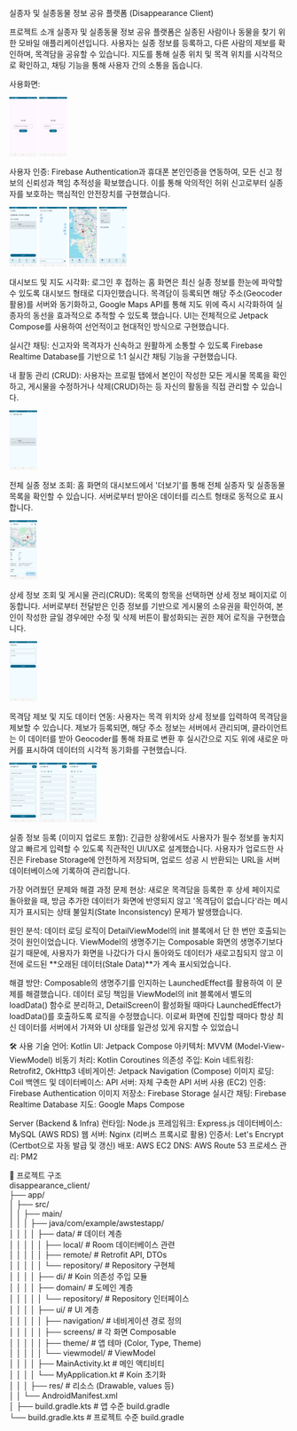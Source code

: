 실종자 및 실종동물 정보 공유 플랫폼 (Disappearance Client)



프로젝트 소개
실종자 및 실종동물 정보 공유 플랫폼은 실종된 사람이나 동물을 찾기 위한 모바일 애플리케이션입니다. 사용자는 실종 정보를 등록하고, 다른 사람의 제보를 확인하며, 목격담을 공유할 수 있습니다. 지도를 통해 실종 위치 및 목격 위치를 시각적으로 확인하고, 채팅 기능을 통해 사용자 간의 소통을 돕습니다.



사용화면: 

<img src="KakaoTalk_20250827_123401266_11.jpg" alt="이미지 설명" width="50"> <img src="KakaoTalk_20250827_123401266_10.jpg" alt="이미지 설명" width="50">

사용자 인증: Firebase Authentication과 휴대폰 본인인증을 연동하여, 모든 신고 정보의 신뢰성과 책임 추적성을 확보했습니다. 이를 통해 악의적인 허위 신고로부터 실종자를 보호하는 핵심적인 안전장치를 구현했습니다.

<img src="KakaoTalk_20250827_123401266_06.jpg" alt="이미지 설명" width="50"> <img src="KakaoTalk_20250827_123401266_07.jpg" alt="이미지 설명" width="50">
<img src="KakaoTalk_20250827_123401266_08.jpg" alt="이미지 설명" width="50">
<img src="KakaoTalk_20250827_123401266_09.jpg" alt="이미지 설명" width="50">

대시보드 및 지도 시각화: 로그인 후 접하는 홈 화면은 최신 실종 정보를 한눈에 파악할 수 있도록 대시보드 형태로 디자인했습니다. 목격담이 등록되면 해당 주소(Geocoder 활용)를 서버와 동기화하고, Google Maps API를 통해 지도 위에 즉시 시각화하여 실종자의 동선을 효과적으로 추적할 수 있도록 했습니다. UI는 전체적으로 Jetpack Compose를 사용하여 선언적이고 현대적인 방식으로 구현했습니다.

실시간 채팅: 신고자와 목격자가 신속하고 원활하게 소통할 수 있도록 Firebase Realtime Database를 기반으로 1:1 실시간 채팅 기능을 구현했습니다.

내 활동 관리 (CRUD): 사용자는 프로필 탭에서 본인이 작성한 모든 게시물 목록을 확인하고, 게시물을 수정하거나 삭제(CRUD)하는 등 자신의 활동을 직접 관리할 수 있습니다.

<img src="KakaoTalk_20250827_123401266_05.jpg" alt="이미지 설명" width="50">

전체 실종 정보 조회: 홈 화면의 대시보드에서 '더보기'를 통해 전체 실종자 및 실종동물 목록을 확인할 수 있습니다. 서버로부터 받아온 데이터를 리스트 형태로 동적으로 표시합니다.

<img src="KakaoTalk_20250827_123401266_04.jpg" alt="이미지 설명" width="50">

상세 정보 조회 및 게시물 관리(CRUD): 목록의 항목을 선택하면 상세 정보 페이지로 이동합니다. 서버로부터 전달받은 인증 정보를 기반으로 게시물의 소유권을 확인하여, 본인이 작성한 글일 경우에만 수정 및 삭제 버튼이 활성화되는 권한 제어 로직을 구현했습니다.

<img src="KakaoTalk_20250827_123401266_03.jpg" alt="이미지 설명" width="50">

목격담 제보 및 지도 데이터 연동: 사용자는 목격 위치와 상세 정보를 입력하여 목격담을 제보할 수 있습니다. 제보가 등록되면, 해당 주소 정보는 서버에서 관리되며, 클라이언트는 이 데이터를 받아 Geocoder를 통해 좌표로 변환 후 실시간으로 지도 위에 새로운 마커를 표시하여 데이터의 시각적 동기화를 구현했습니다.

<img src="KakaoTalk_20250827_123401266.jpg" alt="이미지 설명" width="50"> <img src="KakaoTalk_20250827_123401266_01.jpg" alt="이미지 설명" width="50">
<img src="KakaoTalk_20250827_123401266_02.jpg" alt="이미지 설명" width="50">

실종 정보 등록 (이미지 업로드 포함): 긴급한 상황에서도 사용자가 필수 정보를 놓치지 않고 빠르게 입력할 수 있도록 직관적인 UI/UX로 설계했습니다. 사용자가 업로드한 사진은 Firebase Storage에 안전하게 저장되며, 업로드 성공 시 반환되는 URL을 서버 데이터베이스에 기록하여 관리합니다.


가장 어려웠던 문제와 해결 과정
문제 현상:
새로운 목격담을 등록한 후 상세 페이지로 돌아왔을 때, 방금 추가한 데이터가 화면에 반영되지 않고 '목격담이 없습니다'라는 메시지가 표시되는 상태 불일치(State Inconsistency) 문제가 발생했습니다.

원인 분석:
데이터 로딩 로직이 DetailViewModel의 init 블록에서 단 한 번만 호출되는 것이 원인이었습니다. ViewModel의 생명주기는 Composable 화면의 생명주기보다 길기 때문에, 사용자가 화면을 나갔다가 다시 돌아와도 데이터가 새로고침되지 않고 이전에 로드된 **오래된 데이터(Stale Data)**가 계속 표시되었습니다.

해결 방안:
Composable의 생명주기를 인지하는 LaunchedEffect를 활용하여 이 문제를 해결했습니다. 데이터 로딩 책임을 ViewModel의 init 블록에서 별도의 loadData() 함수로 분리하고, DetailScreen이 활성화될 때마다 LaunchedEffect가 loadData()를 호출하도록 로직을 수정했습니다. 이로써 화면에 진입할 때마다 항상 최신 데이터를 서버에서 가져와 UI 상태를 일관성 있게 유지할 수 있었습니



🛠️ 사용 기술
언어: Kotlin
UI: Jetpack Compose
아키텍처: MVVM (Model-View-ViewModel)
비동기 처리: Kotlin Coroutines
의존성 주입: Koin
네트워킹: Retrofit2, OkHttp3
네비게이션: Jetpack Navigation (Compose)
이미지 로딩: Coil
백엔드 및 데이터베이스:
API 서버: 자체 구축한 API 서버 사용 (EC2)
인증: Firebase Authentication
이미지 저장소: Firebase Storage
실시간 채팅: Firebase Realtime Database
지도: Google Maps Compose

Server (Backend & Infra)
런타임: Node.js
프레임워크: Express.js
데이터베이스: MySQL (AWS RDS)
웹 서버: Nginx (리버스 프록시로 활용)
인증서: Let's Encrypt (Certbot으로 자동 발급 및 갱신)
배포: AWS EC2
DNS: AWS Route 53
프로세스 관리: PM2

📂 프로젝트 구조                                                                                                                                                                                                                                        
disappearance_client/                                                                                                                                                                                                                                        
├── app/                                                                                                                                                                                                                                               
│   ├── src/                                                                                                                                                                                                                                        
│   │   ├── main/                                                                                                                                                                                                                                        
│   │   │   ├── java/com/example/awstestapp/                                                                                                                                                                                                                                        
│   │   │   │   ├── data/                    # 데이터 계층                                                                                                                                                                                                                                        
│   │   │   │   │   ├── local/               # Room 데이터베이스 관련                                                                                                                                                                                                                                        
│   │   │   │   │   ├── remote/              # Retrofit API, DTOs                                                                                                                                                                                                                                        
│   │   │   │   │   └── repository/          # Repository 구현체                                                                                                                                                                                                                                        
│   │   │   │   ├── di/                      # Koin 의존성 주입 모듈                                                                                                                                                                                                                                        
│   │   │   │   ├── domain/                  # 도메인 계층                                                                                                                                                                                                                                        
│   │   │   │   │   └── repository/          # Repository 인터페이스                                                                                                                                                                                       
│   │   │   │   ├── ui/                      # UI 계층                                                                                                                                                                                                     
│   │   │   │   │   ├── navigation/          # 네비게이션 경로 정의                                                                                                                                                                                         
│   │   │   │   │   ├── screens/             # 각 화면 Composable                                                                                                                                                                                          
│   │   │   │   │   ├── theme/               # 앱 테마 (Color, Type, Theme)                                                                                                                                                                                
│   │   │   │   │   └── viewmodel/           # ViewModel                                                                                                                                                                                                  
│   │   │   │   ├── MainActivity.kt          # 메인 액티비티                                                                                                                                                                                               
│   │   │   │   └── MyApplication.kt         # Koin 초기화                                                                                                                                                                                                 
│   │   │   ├── res/                       # 리소스 (Drawable, values 등)                                                                                                                                                                                  
│   │   └── AndroidManifest.xml                                                                                                                                                                                                                         
│   ├── build.gradle.kts                   # 앱 수준 build.gradle                                                                                                                                                                                          
└── build.gradle.kts                       # 프로젝트 수준 build.gradle                                                                                                                                                                                    
